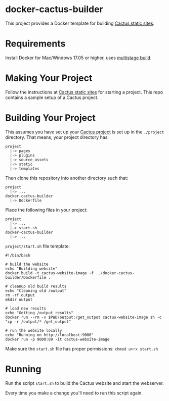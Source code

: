 # docker-cactus-builder

This project provides a Docker template for building [Cactus static sites](https://github.com/eudicots/Cactus).

Requirements
============
Install Docker for Mac/Windows 17.05 or higher, uses [multistage build](https://docs.docker.com/develop/develop-images/multistage-build/).

Making Your Project
===================
Follow the instructions at [Cactus static sites](https://github.com/eudicots/Cactus) for starting a project. This repo contains a sample setup of a Cactus project.

Building Your Project
===============

This assumes you have set up your [Cactus project](https://github.com/eudicots/Cactus) is set up in the `./project` directory.
That means, your project directory has:

    project
      |-> pages
      |-> plugins
      |-> source_assets
      |-> static
      |-> templates

Then clone this repository into another directory such that:

    project
      |-> ...
    docker-cactus-builder
      |-> Dockerfile

Place the following files in your project:

    project
      |-> ...
      |-> start.sh
    docker-cactus-builder
      |-> ...

`project/start.sh` file template:

```
#!/bin/bash

# build the website
echo "Building website"
docker build -t cactus-website-image -f ../docker-cactus-builder/Dockerfile .

# cleanup old build results
echo "Cleaning old /output"
rm -rf output
mkdir output

# load new results
echo "Getting /output results"
docker run --rm -v $PWD/output:/get_output cactus-website-image sh -c "cp -r /output/* /get_output"

# run the website locally
echo "Running on http://localhost:9000"
docker run -p 9000:80 -it cactus-website-image
```

Make sure the `start.sh` file has proper permissions: `chmod u+rx start.sh`

Running
=======

Run the script `start.sh` to build the Cactus website and start the webserver.

Every time you make a change you'll need to run this script again.

